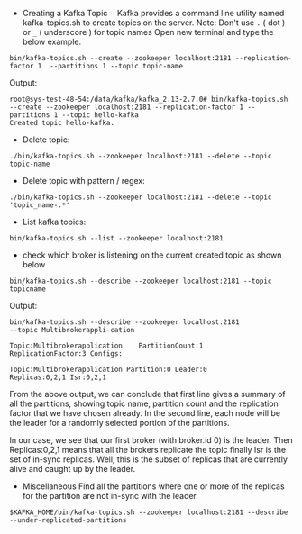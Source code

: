 - Creating a Kafka Topic − Kafka provides a command line utility named kafka-topics.sh to create topics on the server. 
Note: Don't use `.` ( dot ) or `_` ( underscore ) for topic names
Open new terminal and type the below example.
```
bin/kafka-topics.sh --create --zookeeper localhost:2181 --replication-factor 1  --partitions 1 --topic topic-name
```
Output: 
```
root@sys-test-48-54:/data/kafka/kafka_2.13-2.7.0# bin/kafka-topics.sh --create --zookeeper localhost:2181 --replication-factor 1 --partitions 1 --topic hello-kafka
Created topic hello-kafka.
```

- Delete topic:
```
./bin/kafka-topics.sh --zookeeper localhost:2181 --delete --topic topic-name
```

- Delete topic with pattern / regex:
```
./bin/kafka-topics.sh --zookeeper localhost:2181 --delete --topic 'topic_name-.*'
```

- List kafka topics:
```
bin/kafka-topics.sh --list --zookeeper localhost:2181
```

- check which broker is listening on the current created topic as shown below
```
bin/kafka-topics.sh --describe --zookeeper localhost:2181 --topic topicname
```
Output:
```
bin/kafka-topics.sh --describe --zookeeper localhost:2181 
--topic Multibrokerappli-cation

Topic:Multibrokerapplication    PartitionCount:1 
ReplicationFactor:3 Configs:
   
Topic:Multibrokerapplication Partition:0 Leader:0 
Replicas:0,2,1 Isr:0,2,1

```
From the above output, we can conclude that first line gives a summary of all the partitions, showing topic name, 
partition count and the replication factor that we have chosen already. In the second line, each node will be the leader for 
a randomly selected portion of the partitions.

In our case, we see that our first broker (with broker.id 0) is the leader. Then Replicas:0,2,1 means that all the brokers replicate the 
topic finally Isr is the set of in-sync replicas. Well, this is the subset of replicas that are currently alive and caught up by the leader.

- Miscellaneous
Find all the partitions where one or more of the replicas for the partition are not in-sync with the leader.
```
$KAFKA_HOME/bin/kafka-topics.sh --zookeeper localhost:2181 --describe --under-replicated-partitions
```
